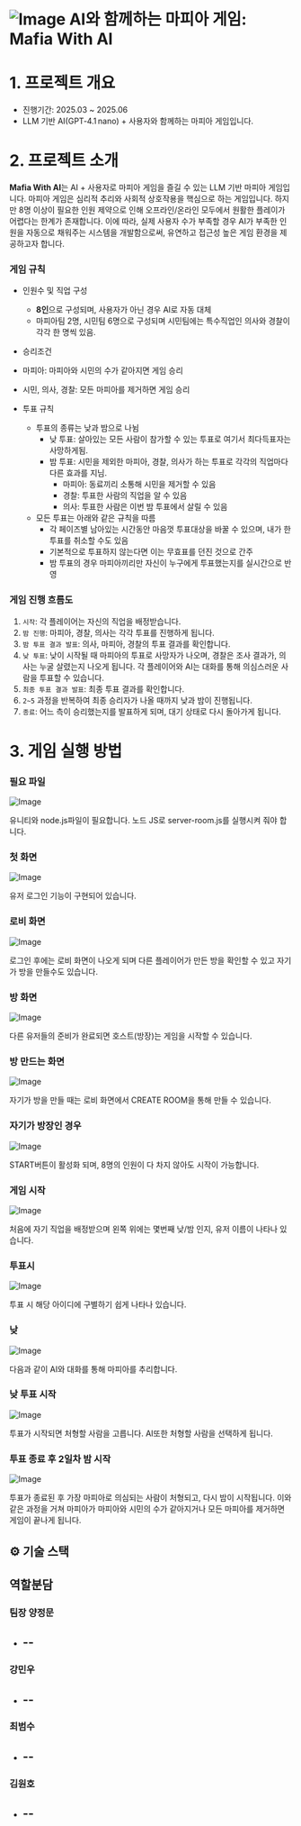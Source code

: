 # ![Image](https://github.com/user-attachments/assets/61a0dc9a-23b9-4357-9972-f03e702470d9) AI와 함께하는 마피아 게임: Mafia With AI

# 1. 프로젝트 개요
- 진행기간: 2025.03 ~ 2025.06
- LLM 기반 AI(GPT‑4.1 nano) + 사용자와 함께하는 마피아 게임입니다.

# 2. 프로젝트 소개
<strong>Mafia With AI</strong>는 AI + 사용자로 마피아 게임을 즐길 수 있는 LLM 기반 마피아 게임입니다.
 마피아 게임은 심리적 추리와 사회적 상호작용을 핵심으로 하는 게임입니다. 하지만 8명 이상이 필요한 인원 제약으로 인해 오프라인/온라인 모두에서 원활한 플레이가 어렵다는 한계가 존재합니다. 이에 따라, 실제 사용자 수가 부족할 경우 AI가 부족한 인원을 자동으로 채워주는 시스템을 개발함으로써, 유연하고 접근성 높은 게임 환경을 제공하고자 합니다.

### 게임 규칙
- 인원수 및 직업 구성
  - <strong>8인</strong>으로 구성되며, 사용자가 아닌 경우 AI로 자동 대체
  - 마피아팀 2명, 시민팀 6명으로 구성되며 시민팀에는 특수직업인 의사와 경찰이 각각 한 명씩 있음.
 - 승리조건 
  - 마피아: 마피아와 시민의 수가 같아지면 게임 승리
  - 시민, 의사, 경찰: 모든 마피아를 제거하면 게임 승리

- 투표 규칙
  - 투표의 종류는 낮과 밤으로 나뉨
    - 낮 투표: 살아있는 모든 사람이 참가할 수 있는 투표로 여기서 최다득표자는 사망하게됨.
    - 밤 투표: 시민을 제외한 마피아, 경찰, 의사가 하는 투표로 각각의 직업마다 다른 효과를 지님.
      - 마피아: 동료끼리 소통해 시민을 제거할 수 있음
      - 경찰: 투표한 사람의 직업을 알 수 있음
      - 의사: 투표한 사람은 이번 밤 투표에서 살릴 수 있음
  - 모든 투표는 아래와 같은 규칙을 따름
    - 각 페이즈별 남아있는 시간동안 마음껏 투표대상을 바꿀 수 있으며, 내가 한 투표를 취소할 수도 있음
    - 기본적으로 투표하지 않는다면 이는 무효표를 던진 것으로 간주
    - 밤 투표의 경우 마피아끼리만 자신이 누구에게 투표했는지를 실시간으로 반영
   
### 게임 진행 흐름도
1. `시작`: 각 플레이어는 자신의 직업을 배정받습니다.
2. `밤 진행`: 마피아, 경찰, 의사는 각각 투표를 진행하게 됩니다.
3. `밤 투표 결과 발표`: 의사, 마피아, 경찰의 투표 결과를 확인합니다.
4. `낮 투표`: 낮이 시작될 때 마피아의 투표로 사망자가 나오며, 경찰은 조사 결과가, 의사는 누굴 살렸는지 나오게 됩니다. 각 플레이어와 AI는 대화를 통해 의심스러운 사람을 투표할 수 있습니다.
5. `최종 투표 결과 발표`: 최종 투표 결과를 확인합니다.
6. `2~5` 과정을 반복하여 최종 승리자가 나올 때까지 낮과 밤이 진행됩니다. 
7. `종료`: 어느 측이 승리했는지를 발표하게 되며, 대기 상태로 다시 돌아가게 됩니다.

# 3. 게임 실행 방법

### 필요 파일
![Image](https://github.com/user-attachments/assets/7792856e-d263-4c93-ade9-bef00f69f37f)

유니티와 node.js파일이 필요합니다. 노드 JS로 server-room.js를 실행시켜 줘야 합니다.

### 첫 화면
![Image](https://github.com/user-attachments/assets/eb3d18e5-007b-457d-b8af-e32efc8905ab)

유저 로그인 기능이 구현되어 있습니다.

### 로비 화면
![Image](https://github.com/user-attachments/assets/8b74f33d-0a14-4835-971f-704847f0cdb3)

로그인 후에는 로비 화면이 나오게 되며 다른 플레이어가 만든 방을 확인할 수 있고 자기가 방을 만들수도 있습니다.

### 방 화면
![Image](https://github.com/user-attachments/assets/ff099506-3c93-4cf5-a648-dc5061c3cef7)

다른 유저들의 준비가 완료되면 호스트(방장)는 게임을 시작할 수 있습니다.

### 방 만드는 화면
![Image](https://github.com/user-attachments/assets/2c2c80fa-d5d4-414a-8f8d-4a6ce996639b)

자기가 방을 만들 때는 로비 화면에서 CREATE ROOM을 통해 만들 수 있습니다.

### 자기가 방장인 경우
![Image](https://github.com/user-attachments/assets/6ea6199c-05ec-451f-8bf2-b599f63233fb)

START버튼이 활성화 되며, 8명의 인원이 다 차지 않아도 시작이 가능합니다.

### 게임 시작
![Image](https://github.com/user-attachments/assets/0097d13d-d74d-4588-83ce-82f73e0ab2d1)

처음에 자기 직업을 배정받으며 왼쪽 위에는 몇번째 낮/밤 인지, 유저 이름이 나타나 있습니다.

### 투표시
![Image](https://github.com/user-attachments/assets/95e78e35-49cf-4fe7-b116-bb393dac4689)

투표 시 해당 아이디에 구별하기 쉽게 나타나 있습니다.

### 낮
![Image](https://github.com/user-attachments/assets/5f37950b-5d29-40ed-9b12-214c06e53972)

다음과 같이 AI와 대화를 통해 마피아를 추리합니다.

### 낮 투표 시작
![Image](https://github.com/user-attachments/assets/51ead9bf-786f-4988-9249-9c727caad13f)

투표가 시작되면 처형할 사람을 고릅니다. AI또한 처형할 사람을 선택하게 됩니다.

### 투표 종료 후 2일차 밤 시작
![Image](https://github.com/user-attachments/assets/97917749-f71a-4cb3-8c48-9a60f57273f8)

투표가 종료된 후 가장 마피아로 의심되는 사람이 처형되고, 다시 밤이 시작됩니다. 이와 같은 과정을 거쳐 마피아가 마피아와 시민의 수가 같아지거나 모든 마피아를 제거하면 게임이 끝나게 됩니다.


## ⚙️ 기술 스택 



## 역할분담 


###  팀장 양정문

- **--**
  - 

###  강민우

- **--**
  - 

###  최범수

- **--**
  - 

###  김원호

- **--**
  - 

